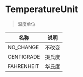 # TemperatureUnit

> 温度单位

| 名称         | 说明  |
|------------|-----|
| NO_CHANGE  | 不改变 |
| CENTIGRADE | 摄氏度 |
| FAHRENHEIT | 华氏度 |